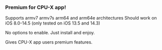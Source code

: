 ### Premium for CPU-X app!

Supports armv7 armv7s arm64 and arm64e architectures
Should work on iOS 8.0-14.5 (only tested on iOS 13.5 and 14.3)

No options to enable. Just install and enjoy.

Gives CPU-X app users premium features.

